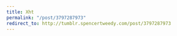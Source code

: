 ```yaml
---
title: Xht
permalink: "/post/3797287973"
redirect_to: http://tumblr.spencertweedy.com/post/3797287973
---
```



